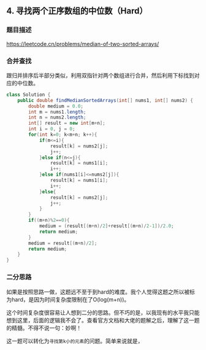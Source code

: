 ## 4. 寻找两个正序数组的中位数（Hard）

### 题目描述

https://leetcode.cn/problems/median-of-two-sorted-arrays/

### 合并查找

跟归并排序后半部分类似，利用双指针对两个数组进行合并，然后利用下标找到对应的中位数。

```java
class Solution {
    public double findMedianSortedArrays(int[] nums1, int[] nums2) {
        double medium = 0.0;
        int m = nums1.length;
        int n = nums2.length;
        int[] result = new int[m+n];
        int i = 0, j = 0;
        for(int k=0; k<m+n; k++){
            if(m<=i){
                result[k] = nums2[j];
                j++;
            }else if(n<=j){
                result[k] = nums1[i];
                i++;
            }else if(nums1[i]<=nums2[j]){
                result[k] = nums1[i];
                i++;
            }else{
                result[k] = nums2[j];
                j++;
            }
        }
        if((m+n)%2==0){
            medium = (result[(m+n)/2]+result[(m+n)/2-1])/2.0;
            return medium;
        }
        medium = result[(m+n)/2];
        return medium;
    }
}  
```

### 二分思路
如果是按照思路一做，这题远不至于到hard的难度。我个人觉得这题之所以被标为hard，是因为时间复杂度限制在了O(log(m+n))。

这个时间复杂度很容易让人想到二分的思路。但不巧的是，以我现有的水平我只能想到这里，后面的逻辑我不会了。查看官方文档和大佬的题解之后，理解了这一题的精髓。不得不说一句：妙啊！

这一题可以转化为`寻找第k小的元素`的问题。简单来说就是，

```java

```


